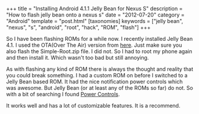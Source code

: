 +++
title = "Installing Android 4.1.1 Jelly Bean for Nexus S"
description = "How to flash jelly bean onto a nexus s"
date = "2012-07-20"
category = "Android"
template = "post.html"
[taxonomies]
keywords = ["jelly bean", "nexus", "s", "android", "root", "hack", "ROM", "flash"]
+++

So I have been flashing ROMs for a while now. I recently installed Jelly Bean 4.1. I used the OTA(Over The Air) version from [here](http://forum.xda-developers.com/showthread.php?t=1784497 "here"). Just make sure you also flash the Simple-Root.zip file. I did not. So I had to root my phone again and then install it. Which wasn't too bad but still annoying.

As with flashing any kind of ROM there is always the thought and reality that you could break something. I had a custom ROM on before I switched to a Jelly Bean based ROM. It had the nice notification power controls which was awesome. But Jelly Bean (or at least any of the ROMs so far) do not. So with a bit of searching I found [Power Controls](https://play.google.com/store/apps/details?id=com.painless.pc "Power Controls").

It works well and has a lot of customizable features. It is a recommend.
